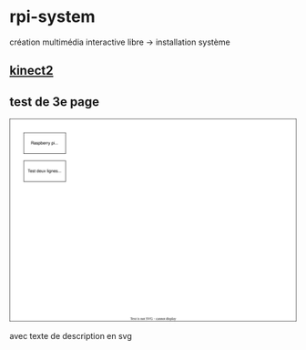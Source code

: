 # rpi-system
création multimédia interactive libre -> installation système 



## [kinect2](./kinect_2_one.html)



## test de 3e page
![test svg](medias/../media/processus_installation.drawio.png.svg)

avec texte de description en svg
